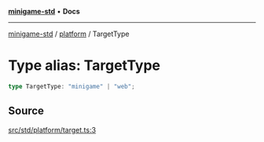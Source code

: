 [**minigame-std**](../../../README.md) • **Docs**

***

[minigame-std](../../../README.md) / [platform](../README.md) / TargetType

# Type alias: TargetType

```ts
type TargetType: "minigame" | "web";
```

## Source

[src/std/platform/target.ts:3](https://github.com/JiangJie/minigame-std/blob/1bf3ee8cf3321353e47e032c8721e63dd3e21497/src/std/platform/target.ts#L3)
